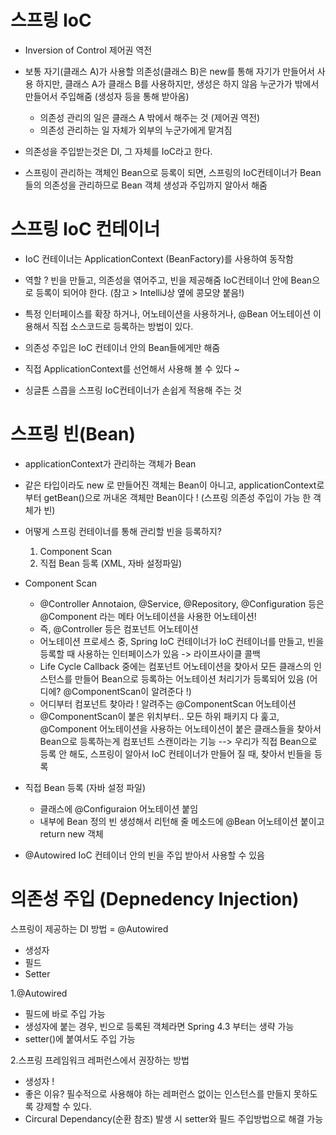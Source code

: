 # 스프링 IoC

- Inversion of Control
  제어권 역전

- 보통 자기(클래스 A)가 사용할 의존성(클래스 B)은 new를 통해 자기가 만들어서 사용
  하지만, 클래스 A가 클래스 B를 사용하지만, 생성은 하지 않음
  누군가가 밖에서 만들어서 주입해줌
  (생성자 등을 통해 받아옴)
  - 의존성 관리의 일은 클래스 A 밖에서 해주는 것 (제어권 역전)
  - 의존성 관리하는 일 자체가 외부의 누군가에게 맡겨짐

- 의존성을 주입받는것은 DI, 그 자체를 IoC라고 한다.

- 스프링이 관리하는 객체인 Bean으로 등록이 되면,
  스프링의 IoC컨테이너가 Bean들의 의존성을 관리하므로
  Bean 객체 생성과 주입까지 알아서 해줌 

# 스프링 IoC 컨테이너

- IoC 컨테이너는 ApplicationContext (BeanFactory)를 사용하여 동작함
- 역할 ? 빈을 만들고, 의존성을 엮어주고, 빈을 제공해줌
  IoC컨테이너 안에 Bean으로 등록이 되어야 한다.
  (참고 > IntelliJ상 옆에 콩모양 붙음!)

- 특정 인터페이스를 확장 하거나, 어노테이션을 사용하거나, @Bean 어노테이션 이용해서
  직접 소스코드로 등록하는 방법이 있다.

- 의존성 주입은 IoC 컨테이너 안의 Bean들에게만 해줌

- 직접 ApplicationContext를 선언해서 사용해 볼 수 있다 ~

- 싱글톤 스콥을 스프링 IoC컨테이너가 손쉽게 적용해 주는 것
  

# 스프링 빈(Bean)

- applicationContext가 관리하는 객체가 Bean
- 같은 타입이라도 new 로 만들어진 객체는 Bean이 아니고, 
  applicationContext로 부터 getBean()으로 꺼내온 객체만 Bean이다 !
  (스프링 의존성 주입이 가능 한 객체가 빈)

- 어떻게 스프링 컨테이너를 통해 관리할 빈을 등록하지?
  1) Component Scan
  2) 직접 Bean 등록 (XML, 자바 설정파일)
  
- Component Scan
  - @Controller Annotaion, @Service, @Repository, @Configuration
    등은 @Component 라는 메타 어노테이션을 사용한 어노테이션!
  - 즉, @Controller 등은 컴포넌트 어노테이션
  - 어노테이션 프로세스 중, Spring IoC 컨테이너가 IoC 컨테이너를 만들고,
    빈을 등록할 때 사용하는 인터페이스가 있음 -> 라이프사이클 콜백
  - Life Cycle Callback 중에는 컴포넌트 어노테이션을 찾아서 
    모든 클래스의 인스턴스를 만들어 Bean으로 등록하는 어노테이션 처리기가
    등록되어 있음 (어디에? @ComponentScan이 알려준다 !)
  - 어디부터 컴포넌트 찾아라 ! 알려주는 @ComponentScan 어노테이션
  - @ComponentScan이 붙은 위치부터.. 모든 하위 패키지 다 훑고,
    @Component 어노테이션을 사용하는 어노테이션이 붙은 클래스들을
    찾아서 Bean으로 등록하는게 컴포넌트 스캔이라는 기능
    --> 우리가 직접 Bean으로 등록 안 해도, 스프링이 알아서 IoC 컨테이너가
    만들어 질 때, 찾아서 빈들을 등록
 
- 직접 Bean 등록 (자바 설정 파일)
  - 클래스에 @Configuraion 어노테이션 붙임
  - 내부에 Bean 정의
    빈 생성해서 리턴해 줄 메소드에 @Bean 어노테이션 붙이고 return new 객체

- @Autowired
  IoC 컨테이너 안의 빈을 주입 받아서 사용할 수 있음

# 의존성 주입 (Depnedency Injection)

스프링이 제공하는 DI 방법 = @Autowired
 - 생성자
 - 필드
 - Setter

1.@Autowired
 - 필드에 바로 주입 가능
 - 생성자에 붙는 경우, 빈으로 등록된 객체라면 Spring 4.3 부터는 생략 가능
 - setter()에 붙여서도 주입 가능
 
2.스프링 프레임워크 레퍼런스에서 권장하는 방법
 - 생성자 !
 - 좋은 이유? 필수적으로 사용해야 하는 레퍼런스 없이는 인스턴스를 만들지 못하도록
   강제할 수 있다.
 - Circural Dependancy(순환 참조) 발생 시 setter와 필드 주입방법으로 해결 가능